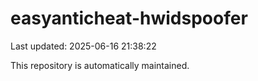 # easyanticheat-hwidspoofer

Last updated: 2025-06-16 21:38:22

This repository is automatically maintained.
